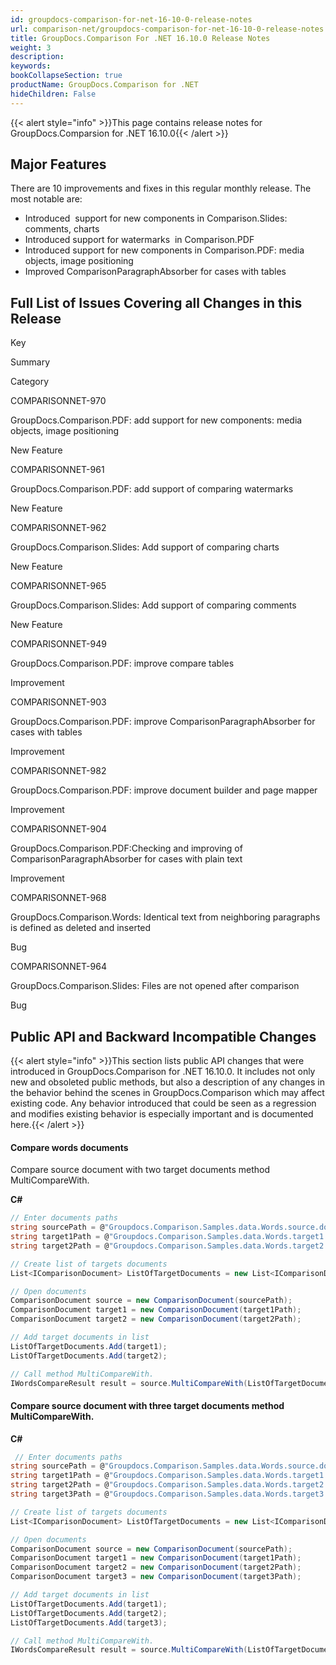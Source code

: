 ```yaml
---
id: groupdocs-comparison-for-net-16-10-0-release-notes
url: comparison-net/groupdocs-comparison-for-net-16-10-0-release-notes
title: GroupDocs.Comparison For .NET 16.10.0 Release Notes
weight: 3
description: 
keywords: 
bookCollapseSection: true
productName: GroupDocs.Comparison for .NET
hideChildren: False
---
```

{{< alert style="info" >}}This page contains release notes for GroupDocs.Comparsion for .NET 16.10.0{{< /alert >}}

## Major Features

There are 10 improvements and fixes in this regular monthly release. The most notable are:

*   Introduced  support for new components in Comparison.Slides: comments, charts
*   Introduced support for watermarks  in Comparison.PDF
*   Introduced support for new components in Comparison.PDF: media objects, image positioning
*   Improved ComparisonParagraphAbsorber for cases with tables

## Full List of Issues Covering all Changes in this Release

Key

Summary

Category

COMPARISONNET-970

GroupDocs.Comparison.PDF: add support for new components: media objects, image positioning

New Feature

COMPARISONNET-961

GroupDocs.Comparison.PDF: add support of comparing watermarks

New Feature

COMPARISONNET-962

GroupDocs.Comparison.Slides: Add support of comparing charts

New Feature

COMPARISONNET-965

GroupDocs.Comparison.Slides: Add support of comparing comments

New Feature

COMPARISONNET-949

GroupDocs.Comparison.PDF: improve compare tables

Improvement

COMPARISONNET-903

GroupDocs.Comparison.PDF: improve ComparisonParagraphAbsorber for cases with tables

Improvement

COMPARISONNET-982

GroupDocs.Comparison.PDF: improve document builder and page mapper

Improvement

COMPARISONNET-904

GroupDocs.Comparison.PDF:Checking and improving of ComparisonParagraphAbsorber for cases with plain text

Improvement

COMPARISONNET-968

GroupDocs.Comparison.Words: Identical text from neighboring paragraphs is defined as deleted and inserted

Bug

COMPARISONNET-964

GroupDocs.Comparison.Slides: Files are not opened after comparison

Bug

  

## Public API and Backward Incompatible Changes

{{< alert style="info" >}}This section lists public API changes that were introduced in GroupDocs.Comparison for .NET 16.10.0. It includes not only new and obsoleted public methods, but also a description of any changes in the behavior behind the scenes in GroupDocs.Comparison which may affect existing code. Any behavior introduced that could be seen as a regression and modifies existing behavior is especially important and is documented here.{{< /alert >}}

#### Compare words documents

Compare source document with two target documents method MultiCompareWith.

**C#**

```csharp
// Enter documents paths
string sourcePath = @"Groupdocs.Comparison.Samples.data.Words.source.docx";
string target1Path = @"Groupdocs.Comparison.Samples.data.Words.target1.docx";
string target2Path = @"Groupdocs.Comparison.Samples.data.Words.target2.docx";

// Create list of targets documents
List<IComparisonDocument> ListOfTargetDocuments = new List<IComparisonDocument>();

// Open documents
ComparisonDocument source = new ComparisonDocument(sourcePath);
ComparisonDocument target1 = new ComparisonDocument(target1Path);
ComparisonDocument target2 = new ComparisonDocument(target2Path);

// Add target documents in list
ListOfTargetDocuments.Add(target1);
ListOfTargetDocuments.Add(target2);

// Call method MultiCompareWith.
IWordsCompareResult result = source.MultiCompareWith(ListOfTargetDocuments, new WordsComparisonSettings());

```

#### Compare source document with three target documents method MultiCompareWith.

**C#**

```csharp
 // Enter documents paths
string sourcePath = @"Groupdocs.Comparison.Samples.data.Words.source.docx";
string target1Path = @"Groupdocs.Comparison.Samples.data.Words.target1.docx";
string target2Path = @"Groupdocs.Comparison.Samples.data.Words.target2.docx";
string target3Path = @"Groupdocs.Comparison.Samples.data.Words.target3.docx";

// Create list of targets documents
List<IComparisonDocument> ListOfTargetDocuments = new List<IComparisonDocument>();

// Open documents
ComparisonDocument source = new ComparisonDocument(sourcePath);
ComparisonDocument target1 = new ComparisonDocument(target1Path);
ComparisonDocument target2 = new ComparisonDocument(target2Path);
ComparisonDocument target3 = new ComparisonDocument(target3Path);

// Add target documents in list
ListOfTargetDocuments.Add(target1);
ListOfTargetDocuments.Add(target2);
ListOfTargetDocuments.Add(target3);

// Call method MultiCompareWith.
IWordsCompareResult result = source.MultiCompareWith(ListOfTargetDocuments, new WordsComparisonSettings());

```
